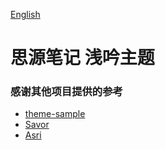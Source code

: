 [English](https://github.com/TCOTC/Whisper/blob/main/README.md)

# 思源笔记 浅吟主题



### 感谢其他项目提供的参考

- [theme-sample](https://github.com/siyuan-note/theme-sample)
- [Savor](https://github.com/royc01/notion-theme)
- [Asri](https://github.com/mustakshif/Asri)